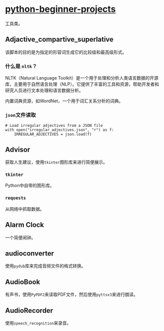 # [python-beginner-projects](https://github.com/Mrinank-Bhowmick/python-beginner-projects)

工具类。

## Adjactive_compartive_superlative

该脚本的目的是为指定的形容词生成它的比较级和最高级形式。

### 什么是 `nltk`？

NLTK（Natural Language Toolkit）是一个用于处理和分析人类语言数据的开源库，主要用于自然语言处理（NLP）。它提供了丰富的工具和资源，帮助开发者和研究人员进行文本处理和语言数据分析。

内置词典资源，如WordNet，一个用于词汇关系分析的词典。

### `json`文件读取

```
# Load irregular adjectives from a JSON file
with open("irregular_adjectives.json", "r") as f:
    IRREGULAR_ADJECTIVES = json.load(f)
```

## Advisor


获取人生建议，使用`tkinter`图形库来进行简便展示。

### `tkinter`

Python中自带的图形库。

### `requests`

从网络中抓取数据。

## Alarm Clock

一个简便闹钟。

## audioconverter

使用`pydub`库来完成音频文件的格式转换。

## AudioBook

有声书，使用`PyPDF2`来读取PDF文件，然后使用`pyttsx3`来进行朗读。

## AudioRecorder

使用`speech_recognition`来录音。